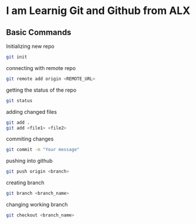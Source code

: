 # I am Learnig Git and Github from ALX

## Basic Commands

Initializing new repo
```zsh
git init
```

connecting with remote repo
```zsh
git remote add origin <REMOTE_URL>
```

getting the status of the repo
```zsh
git status
```

adding changed files
```zsh
git add . 
git add <file1> <file2>
```

commiting changes
```zsh
git commit -m "Your message"
```

pushing into github
```zsh
git push origin <branch>
```

creating branch
```zsh
git branch <branch_name>
```

changing working branch
```zsh
git checkout <branch_name>
```
